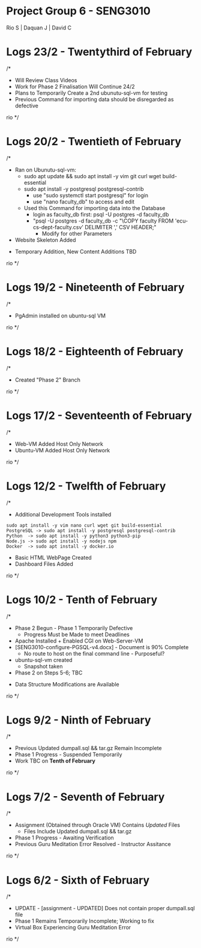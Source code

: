 # Project Group 6 - SENG3010
Rio S | Daquan J | David C

# Logs 23/2 - Twentythird of February
/*
- Will Review Class Videos
- Work for Phase 2 Finalisation Will Continue 24/2
- Plans to Temporarily Create a 2nd ubunutu-sql-vm for testing
- Previous Command for importing data should be disregarded as defective
  
rio
*/

# Logs 20/2 - Twentieth of February
/*
- Ran on Ubunutu-sql-vm:
  * sudo apt update && sudo apt install -y vim git curl wget build-essential
  * sudo apt install -y postgresql postgresql-contrib
    * use "sudo systemctl start postgresql" for login
    * use "nano faculty_db" to access and edit 
  * Used this Command for importing data into the Database
      * login as faculty_db first: psql -U postgres -d faculty_db  
      * "psql -U postgres -d faculty_db -c "\COPY faculty FROM 'ecu-cs-dept-faculty.csv' DELIMITER ',' CSV HEADER;"
        * Modify for other Parameters
 -  Website Skeleton Added
   * Temporary Addition, New Content Additions TBD 
      
rio
*/


# Logs 19/2 - Nineteenth of February
/*
- PgAdmin installed on ubuntu-sql VM
  
rio
*/

# Logs 18/2 - Eighteenth of February
/*
- Created "Phase 2" Branch
  
rio
*/

# Logs 17/2 - Seventeenth of February
/*
- Web-VM Added Host Only Network
- Ubuntu-VM Added Host Only Network
  
rio
*/

# Logs 12/2 - Twelfth of February
/*
- Additional Development Tools installed
 ```
sudo apt install -y vim nano curl wget git build-essential
PostgreSQL -> sudo apt install -y postgresql postgresql-contrib
Python  -> sudo apt install -y python3 python3-pip
Node.js -> sudo apt install -y nodejs npm
Docker  -> sudo apt install -y docker.io
 ```
- Basic HTML WebPage Created
- Dashboard Files Added
  
rio
*/

# Logs 10/2 - Tenth of February
/*
- Phase 2 Begun - Phase 1 Temporarily Defective
  * Progress Must be Made to meet Deadlines
- Apache Installed + Enabled CGI on Web-Server-VM
- [SENG3010-configure-PGSQL-v4.docx] - Document is 90% Complete
  * No route to host on the final command line - Purposeful?
- ubuntu-sql-vm created
  * Snapshot taken
- Phase 2 on Steps 5-6; TBC
 * Data Structure Modifications are Available

rio
*/

# Logs 9/2 - Ninth of February
/*
- Previous Updated dumpall.sql && tar.gz Remain Incomplete
- Phase 1 Progress - Suspended Temporarily
- Work TBC on **Tenth of February**
  
rio
*/


# Logs 7/2 - Seventh of February
/*
- Assignment (Obtained through Oracle VM) Contains _Updated_ Files
    * Files Include Updated dumpall.sql && tar.gz
- Phase 1 Progress - Awaiting Verification
- Previous Guru Meditation Error Resolved - Instructor Assitance

rio
*/

# Logs 6/2 - Sixth of February
/*
- UPDATE - [assignment - UPDATED] Does not contain proper dumpall.sql file
- Phase 1 Remains Temporarily Incomplete; Working to fix
- Virtual Box Experiencing Guru Meditation Error

rio
*/
